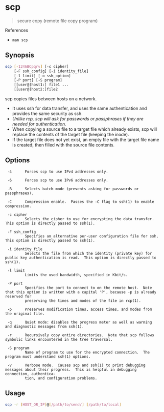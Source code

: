 # scp

> secure copy (remote file copy program)

References

- `man scp`

## Synopsis

```bash
scp [-1246BCpqrv] [-c cipher]
    [-F ssh_config] [-i identity_file]
    [-l limit] [-o ssh_option]
    [-P port] [-S program]
    [[user@]host1:] file1 ...
    [[user@]host2:]file2
```

scp copies files between hosts on a network.

- It uses ssh for data transfer, and uses the same authentication and provides the same security as ssh.
- _Unlike rcp, scp will ask for passwords or passphrases if they are needed for authentication._
- When copying a source file to a target file which already exists, scp will replace the contents of the target file (keeping the inode).
- If the target file does not yet exist, an empty file with the target file name is created, then filled with the source file contents.

## Options

     -4      Forces scp to use IPv4 addresses only.

     -6      Forces scp to use IPv6 addresses only.

     -B      Selects batch mode (prevents asking for passwords or passphrases).

     -C      Compression enable.  Passes the -C flag to ssh(1) to enable compression.

     -c cipher
             Selects the cipher to use for encrypting the data transfer.  This option is directly passed to ssh(1).

     -F ssh_config
             Specifies an alternative per-user configuration file for ssh.  This option is directly passed to ssh(1).

     -i identity_file
             Selects the file from which the identity (private key) for public key authentication is read.  This option is directly passed to ssh(1).

     -l limit
             Limits the used bandwidth, specified in Kbit/s.

     -P port
             Specifies the port to connect to on the remote host.  Note that this option is written with a capital 'P', because -p is already reserved for
             preserving the times and modes of the file in rcp(1).

     -p      Preserves modification times, access times, and modes from the original file.

     -q      Quiet mode: disables the progress meter as well as warning and diagnostic messages from ssh(1).

     -r      Recursively copy entire directories.  Note that scp follows symbolic links encountered in the tree traversal.

     -S program
             Name of program to use for the encrypted connection.  The program must understand ssh(1) options.

     -v      Verbose mode.  Causes scp and ssh(1) to print debugging messages about their progress.  This is helpful in debugging connection, authentica-
             tion, and configuration problems.

## Usage

```bash
scp -r [HOST_OR_IP]@[/path/to/send/] [/path/to/local]
```
